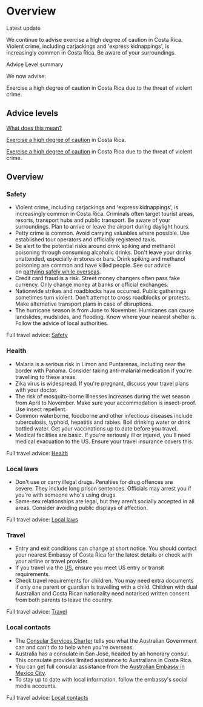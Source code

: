 # Overview

Latest update

We continue to advise exercise a high degree of caution in Costa Rica. Violent crime, including carjackings and 'express kidnappings', is increasingly common in Costa Rica. Be aware of your surroundings.

Advice Level summary

We now advise:

Exercise a high degree of caution in Costa Rica due to the threat of violent crime.

## Advice levels

[What does this mean?](/before-you-go/travel-advice-explained/)

[Exercise a high degree of caution](https://smartraveller.gov.au/consular-services/travel-advice-explained#level2) in Costa Rica.

[Exercise a high degree of caution](https://smartraveller.gov.au/consular-services/travel-advice-explained#level2) in Costa Rica due to the threat of violent crime.

## Overview

### Safety

* Violent crime, including carjackings and 'express kidnappings', is increasingly common in Costa Rica. Criminals often target tourist areas, resorts, transport hubs and public transport. Be aware of your surroundings. Plan to arrive or leave the airport during daylight hours.
* Petty crime is common. Avoid carrying valuables where possible. Use established tour operators and officially registered taxis.
* Be alert to the potential risks around drink spiking and methanol poisoning through consuming alcoholic drinks. Don't leave your drinks unattended, especially in stores or bars. Drink spiking and methanol poisoning are common and have killed people. See our advice on [partying safely while overseas](https://aus01.safelinks.protection.outlook.com/?url=https%3A%2F%2Fwww.smartraveller.gov.au%2Fbefore-you-go%2Fsafety%2Fpartying%23methanol&data=05%7C02%7Ctravel.advice%40dfat.gov.au%7C1a6539ec3139433d955108dd0ce9c732%7C9b7f23b30e8347a58a40ffa8a6fea536%7C0%7C0%7C638680920391942531%7CUnknown%7CTWFpbGZsb3d8eyJFbXB0eU1hcGkiOnRydWUsIlYiOiIwLjAuMDAwMCIsIlAiOiJXaW4zMiIsIkFOIjoiTWFpbCIsIldUIjoyfQ%3D%3D%7C0%7C%7C%7C&sdata=MuUR4Fb3UrVvnWGmL2TmgGLuMXbvf0um8xG231kDBXI%3D&reserved=0).
* Credit card fraud is a risk. Street money changers often pass fake currency. Only change money at banks or official exchanges.
* Nationwide strikes and roadblocks have occurred. Public gatherings sometimes turn violent. Don't attempt to cross roadblocks or protests. Make alternative transport plans in case of disruptions.
* The hurricane season is from June to November. Hurricanes can cause landslides, mudslides, and flooding. Know where your nearest shelter is. Follow the advice of local authorities.

Full travel advice: [Safety](#safety)

### Health

* Malaria is a serious risk in Limon and Puntarenas, including near the border with Panama. Consider taking anti-malarial medication if you're travelling to these areas.
* Zika virus is widespread. If you're pregnant, discuss your travel plans with your doctor.
* The risk of mosquito-borne illnesses increases during the wet season from April to November. Make sure your accommodation is insect-proof. Use insect repellent.
* Common waterborne, foodborne and other infectious diseases include tuberculosis, typhoid, hepatitis and rabies. Boil drinking water or drink bottled water. Get your vaccinations up to date before you travel.
* Medical facilities are basic. If you're seriously ill or injured, you'll need medical evacuation to the US. Ensure your travel insurance covers this.

Full travel advice: [Health](#health)

### Local laws

* Don't use or carry illegal drugs. Penalties for drug offences are severe. They include long prison sentences. Officials may arrest you if you're with someone who's using drugs.
* Same-sex relationships are legal, but they aren't socially accepted in all areas. Consider avoiding public displays of affection.

Full travel advice: [Local laws](#local-laws)

### Travel

* Entry and exit conditions can change at short notice. You should contact your nearest Embassy of Costa Rica for the latest details or check with your airline or travel provider.
* If you travel via the [US](https://www.smartraveller.gov.au/destinations/americas/united-states-america), ensure you meet US entry or transit requirements.
* Check travel requirements for children. You may need extra documents if only one parent or guardian is travelling with a child. Children with dual Australian and Costa Rican nationality need notarised written consent from both parents to leave the country.

Full travel advice: [Travel](#travel)

### Local contacts

* The [Consular Services Charter](/node/46) tells you what the Australian Government can and can’t do to help when you're overseas.
* Australia has a consulate in San José, headed by an honorary consul. This consulate provides limited assistance to Australians in Costa Rica.
* You can get full consular assistance from the [Australian Embassy in Mexico City](https://mexico.embassy.gov.au/).
* To stay up to date with local information, follow the embassy's social media accounts.

Full travel advice: [Local contacts](#local-contacts)